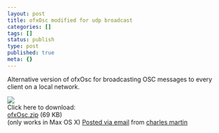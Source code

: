 ```yaml
---
layout: post
title: ofxOsc modified for udp broadcast
categories: []
tags: []
status: publish
type: post
published: true
meta: {}
---
```


Alternative version of ofxOsc for broadcasting OSC messages to every client on a local network.

[![](http://posterous.com/images/filetypes/zip.png)](http://posterous.com/getfile/files.posterous.com/charlesmartin/Dk8mHgNMvyP7NfaoD4NqOOvcG8PNbFmH107TRPNrW2mJzTznkfRS3w7PPuPv/ofxOsc.zip)       
Click here to download:       
[ofxOsc.zip](http://posterous.com/getfile/files.posterous.com/charlesmartin/Dk8mHgNMvyP7NfaoD4NqOOvcG8PNbFmH107TRPNrW2mJzTznkfRS3w7PPuPv/ofxOsc.zip) 
(69 KB)      
(only works in Max OS X) 
[Posted via email](http://posterous.com)  from 
[charles martin](http://charlesmartin.posterous.com/ofxosc-modified-for-udp-broadcast)
